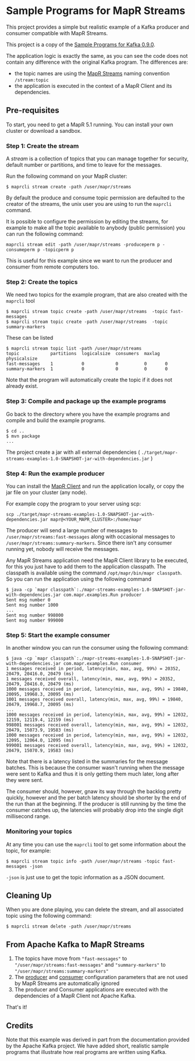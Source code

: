 # Sample Programs for MapR Streams

This project provides a simple but realistic example of a Kafka
producer and consumer compatible with MapR Streams. 

This project is a copy of the [Sample Programs for Kafka 0.9.0](https://github.com/mapr-demos/kafka-sample-programs).

The application logic is exactly the same, as you can see the code does not contain any difference 
with the original Kafka program. The differences are:

* the topic names are using the [MapR Streams](http://maprdocs.mapr.com/51/index.html#MapR_Streams/concepts.html) naming convention `/stream:topic`
* the application is executed in the context of a MapR Client and its dependencies.


## Pre-requisites
To start, you need to get a MapR 5.1 running. You can install your own cluster or download a sandbox.

### Step 1: Create the stream

A *stream* is a collection of topics that you can manage together for security, default number or partitions, and time to leave for the messages.

Run the following command on your MapR cluster:

```
$ maprcli stream create -path /user/mapr/streams
```

By default the produce and consume topic permission are defaulted to the creator of the streams, the unix user you are using to run the `maprcli` command.

It is possible to configure the permission by editing the streams, for example to make all the topic available to anybody (public permission) you can run the following command:

```
maprcli stream edit -path /user/mapr/streams -produceperm p -consumeperm p -topicperm p
```

This is useful for this example since we want to run the producer and consumer from remote computers too.

### Step 2: Create the topics

We need two topics for the example program, that are also created with the `maprcli` tool
```
$ maprcli stream topic create -path /user/mapr/streams  -topic fast-messages
$ maprcli stream topic create -path /user/mapr/streams  -topic summary-markers
```

These can be listed
```
$ maprcli stream topic list -path /user/mapr/streams
topic            partitions  logicalsize  consumers  maxlag  physicalsize
fast-messages    1           0            0          0       0
summary-markers  1           0            0          0       0
```

Note that the program will automatically create the topic if it does not already exist.


### Step 3: Compile and package up the example programs

Go back to the directory where you have the example programs and
compile and build the example programs.

```
$ cd ..
$ mvn package
...
```

The project create a jar with all external dependencies ( `./target/mapr-streams-examples-1.0-SNAPSHOT-jar-with-dependencies.jar` )

### Step 4: Run the example producer

You can install the [MapR Client](http://maprdocs.mapr.com/51/index.html#AdvancedInstallation/SettingUptheClient-client_26982445-d3e146.html) and run the application locally,
or copy the jar file on your cluster (any node).

For example copy the program to your server using scp:

```
scp ./target/mapr-streams-examples-1.0-SNAPSHOT-jar-with-dependencies.jar mapr@<YOUR_MAPR_CLUSTER>:/home/mapr
```


The producer will send a large number of messages to `/user/mapr/streams:fast-messages`
along with occasional messages to `/user/mapr/streams:summary-markers`. Since there isn't
any consumer running yet, nobody will receive the messages. 

Any MapR Streams application need the MapR Client library to be executed, for this you just have to add them to the application classpath. 
The classpath is available using the command `/opt/mapr/bin/mapr classpath`. So you can run the application using the following command


```
$ java -cp `mapr classpath`:./mapr-streams-examples-1.0-SNAPSHOT-jar-with-dependencies.jar com.mapr.examples.Run producer
Sent msg number 0
Sent msg number 1000
...
Sent msg number 998000
Sent msg number 999000
```


### Step 5: Start the example consumer

In another window you can run the consumer using the following command:

```
$ java -cp `mapr classpath`:./mapr-streams-examples-1.0-SNAPSHOT-jar-with-dependencies.jar com.mapr.examples.Run consumer
1 messages received in period, latency(min, max, avg, 99%) = 20352, 20479, 20416.0, 20479 (ms)
1 messages received overall, latency(min, max, avg, 99%) = 20352, 20479, 20416.0, 20479 (ms)
1000 messages received in period, latency(min, max, avg, 99%) = 19840, 20095, 19968.3, 20095 (ms)
1001 messages received overall, latency(min, max, avg, 99%) = 19840, 20479, 19968.7, 20095 (ms)
...
1000 messages received in period, latency(min, max, avg, 99%) = 12032, 12159, 12119.4, 12159 (ms)
998001 messages received overall, latency(min, max, avg, 99%) = 12032, 20479, 15073.9, 19583 (ms)
1000 messages received in period, latency(min, max, avg, 99%) = 12032, 12095, 12064.0, 12095 (ms)
999001 messages received overall, latency(min, max, avg, 99%) = 12032, 20479, 15070.9, 19583 (ms)
```


Note that there is a latency listed in the summaries for the message batches. 
This is because the consumer wasn't running when the message were sent to Kafka and thus 
it is only getting them much later, long after they were sent.

The consumer should, however, gnaw its way through the backlog pretty quickly, 
however and the per batch latency should be shorter by the end of the run than at the beginning. 
If the producer is still running by the time the consumer catches up, the latencies will probably 
drop into the single digit millisecond range.

### Monitoring your topics 

At any time you can use the `maprcli` tool to get some information about the topic, for example:

```
$ maprcli stream topic info -path /user/mapr/streams -topic fast-messages -json
```
`-json` is just use to get the topic information as a JSON document.


## Cleaning Up

When you are done playing, you can delete the stream, and all associated topic using the following command:
```
$ maprcli stream delete -path /user/mapr/streams
```



## From Apache Kafka to MapR Streams

1. The topics have move from `"fast-messages"` to `"/user/mapr/streams:fast-messages"` and `"summary-markers"` to `"/user/mapr/streams:summary-markers"`
2. The [producer](http://maprdocs.mapr.com/51/index.html#MapR_Streams/configuration_parameters_for_producers.html) and [consumer](http://maprdocs.mapr.com/51/index.html#MapR_Streams/configuration_parameters_for_consumers.html) configuration parameters that are not used by MapR Streams are automatically ignored
3. The producer and Consumer applications are executed with the dependencies of a MapR Client not Apache Kafka.

That's it!


## Credits
Note that this example was derived in part from the documentation provided by the Apache Kafka project. We have 
added short, realistic sample programs that illustrate how real programs are written using Kafka.  

